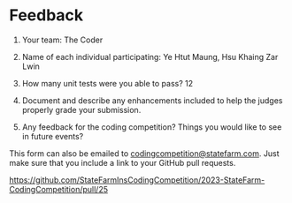 # Feedback

1. Your team: The Coder
2. Name of each individual participating: Ye Htut Maung, Hsu Khaing Zar Lwin
3. How many unit tests were you able to pass? 12
4. Document and describe any enhancements included to help the judges properly grade your submission.

5. Any feedback for the coding competition? Things you would like to see in future events?

This form can also be emailed to [codingcompetition@statefarm.com](mailto:codingcompetition@statefarm.com). Just make sure that you include a link to your GitHub pull requests.

https://github.com/StateFarmInsCodingCompetition/2023-StateFarm-CodingCompetition/pull/25
